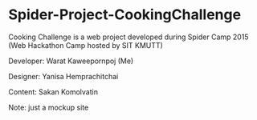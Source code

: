 # Spider-Project-CookingChallenge
Cooking Challenge is a web project developed during Spider Camp 2015 (Web Hackathon Camp hosted by SIT KMUTT)

Developer: Warat Kaweepornpoj (Me)

Designer: Yanisa Hemprachitchai

Content: Sakan Komolvatin

Note: just a mockup site
